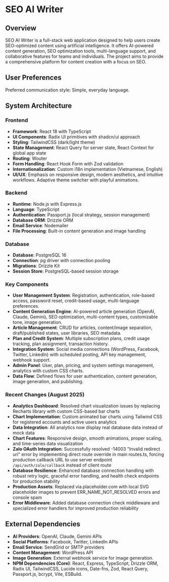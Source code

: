 # SEO AI Writer

## Overview
SEO AI Writer is a full-stack web application designed to help users create SEO-optimized content using artificial intelligence. It offers AI-powered content generation, SEO optimization tools, multi-language support, and collaborative features for teams and individuals. The project aims to provide a comprehensive platform for content creation with a focus on SEO.

## User Preferences
Preferred communication style: Simple, everyday language.

## System Architecture

### Frontend
- **Framework**: React 18 with TypeScript
- **UI Components**: Radix UI primitives with shadcn/ui approach
- **Styling**: TailwindCSS (dark/light theme)
- **State Management**: React Query for server state, React Context for global app state
- **Routing**: Wouter
- **Form Handling**: React Hook Form with Zod validation
- **Internationalization**: Custom i18n implementation (Vietnamese, English)
- **UI/UX**: Emphasis on responsive design, modern aesthetics, and intuitive workflows. Adaptive theme switcher with playful animations.

### Backend
- **Runtime**: Node.js with Express.js
- **Language**: TypeScript
- **Authentication**: Passport.js (local strategy, session management)
- **Database ORM**: Drizzle ORM
- **Email Service**: Nodemailer
- **File Processing**: Built-in content generation and image handling

### Database
- **Database**: PostgreSQL 16
- **Connection**: pg driver with connection pooling
- **Migrations**: Drizzle Kit
- **Session Store**: PostgreSQL-based session storage

### Key Components
- **User Management System**: Registration, authentication, role-based access, password reset, credit-based usage, multi-language preferences.
- **Content Generation Engine**: AI-powered article generation (OpenAI, Claude, Gemini), SEO optimization, multi-content types, customizable tone, image generation.
- **Article Management**: CRUD for articles, content/image separation, draft/published states, user libraries, SEO metadata.
- **Plan and Credit System**: Multiple subscription plans, credit usage tracking, plan assignment, transaction history.
- **Integration System**: Social media connections (WordPress, Facebook, Twitter, LinkedIn) with scheduled posting, API key management, webhook support.
- **Admin Panel**: User, plan, pricing, and system settings management, analytics with custom CSS charts.
- **Data Flow**: Defined flows for user authentication, content generation, image generation, and publishing.

### Recent Changes (August 2025)
- **Analytics Dashboard**: Resolved chart visualization issues by replacing Recharts library with custom CSS-based bar charts
- **Chart Implementation**: Custom animated bar charts using Tailwind CSS for registered accounts and active users analytics
- **Data Integration**: All analytics now display real database data instead of mock data
- **Chart Features**: Responsive design, smooth animations, proper scaling, and time-series data visualization
- **Zalo OAuth Integration**: Successfully resolved -14003 "Invalid redirect uri" error by implementing direct route override in main routes.ts, forcing production callback URL to use server endpoint `/api/auth/zalo/callback` instead of client route
- **Database Resilience**: Enhanced database connection handling with robust retry logic, graceful error handling, and health check endpoints for production stability
- **Production Assets**: Replaced via.placeholder.com with local SVG placeholder images to prevent ERR_NAME_NOT_RESOLVED errors and console spam
- **Error Middleware**: Added database connection check middleware and specialized error handlers for improved production reliability

## External Dependencies

- **AI Providers**: OpenAI, Claude, Gemini APIs
- **Social Platforms**: Facebook, Twitter, LinkedIn APIs
- **Email Service**: SendGrid or SMTP providers
- **Content Management**: WordPress API
- **Image Generation**: External webhook service for image generation.
- **NPM Dependencies (Core)**: React, Express, TypeScript, Drizzle ORM, Radix UI, TailwindCSS, Lucide icons, Date-fns, Zod, React Query, Passport.js, bcrypt, Vite, ESBuild.